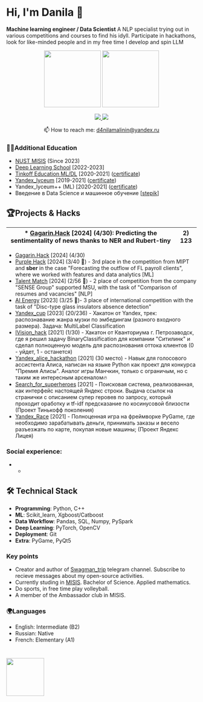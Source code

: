 # Hi, I'm Danila 👋
**Machine learning engineer / Data Scientist** 
A NLP specialist trying out in various competitions and courses to find his idyll. Participate in hackathons, look for like-minded people and in my free time I develop and spin LLM 

<p align='center'>
   <a href="https://github-readme-stats.vercel.app/api?username=MALINAYAGODA"><img
           height=150
           src="https://github-readme-stats.vercel.app/api?username=MALINAYAGODA"/></a>
   <a href="https://github.com/MALINAYAGODA/github-readme-stats"><img height=150
                                                                  src="https://github-readme-stats.vercel.app/api/top-langs/?username=MALINAYAGODA&layout=compact"/></a>
</p>

<p align='center'>
   <a href="https://www.linkedin.com/in/MALINAYAGODA/">
       <img src="https://img.shields.io/badge/linkedin-%230077B5.svg?&style=for-the-badge&logo=linkedin&logoColor=white"/>
   </a>
   <a href="https://t.me/malinin_danila">
       <img src="https://img.shields.io/badge/Telegram-2CA5E0?style=for-the-badge&logo=telegram&logoColor=white"/>
   </a>
<p align='center'>
   📫 How to reach me: <a href='mailto:d4nilamalinin@yandex.ru'>d4nilamalinin@yandex.ru</a>
</p>

### 👨‍🎓Additional Education
- [NUST MISIS](https://en.misis.ru/) (Since 2023)
- [Deep Learning School](https://dls.samcs.ru/) [2022-2023]
- [Tinkoff Education ML/DL](https://fintech.tinkoff.ru/school/?dsp_click_id=319c6533-5f91-4761-af1f-e2170df20885) [2020-2021] ([certificate](https://github.com/MALINAYAGODA/my_files/blob/main/Tinkoff.pdf))
- [Yandex_lyceum](https://lyceum.yandex.ru/) [2019-2021] ([certificate](https://github.com/MALINAYAGODA/my_files/blob/main/43912%20Данила%20Малинин.pdf))
- Yandex_lyceum++ (ML) [2020-2021] ([certificate](https://github.com/MALINAYAGODA/my_files/blob/main/2204%2043912%20Малинин.pdf))
- Введение в Data Science и машинное обучение [[stepik](https://stepik.org/cert/1054618)]

## 🏆Projects & Hacks

| * [Gagarin.Hack](https://github.com/daniil-dushenev/gagarin-hack) [2024] (4/30): Predicting the sentimentality of news thanks to NER and Rubert-tiny | 2) 123 |
| -------------- | -------------- |
*   [Gagarin.Hack](https://github.com/daniil-dushenev/gagarin-hack) [2024] (4/30) 
*   [Purple Hack](https://github.com/MALINAYAGODA/Purple_hack) [2024] (3/40 🥉) - 3rd place in the competition from MIPT and **sber** in the case "Forecasting the outflow of FL payroll clients", where we worked with features and data analytics [ML]
*   [Talent Match](https://github.com/MALINAYAGODA/Talent-Match) [2024] (2/56 🥈) - 2 place of competition from the company "SENSE Group" supported MSU, with the task of "Сomparison of resumes and vacancies" [NLP]
*   [AI Energy](https://github.com/timur612/insulator_defect_detection/tree/main) [2023] (3/25 🥉)- 3 place of international competition with the task of "Disc-type glass insulators absence detection"
*   [Yandex_cup](https://github.com/MALINAYAGODA/Yandex_cup) [2023] (20/236) - Хакатон от Yandex, трек: распознавание жанра музки по эмбедингам (разного входного размера). Задача: MultiLabel Classification
*   [IVision_hack](https://github.com/MALINAYAGODA/ZhabkazTeam_ivision/tree/main) [2021] (1/30) - Хакатон от Кванториума г. Петрозаводск, где я решил задачу BinaryClassification для компании "Ситилинк" и сделал полноценную модель для распознования оттока клиентов (0 - уйдет, 1 - останется)
*   [Yandex_alice_hackathon](https://github.com/MALINAYAGODA/Yandex-Alice-Hackathon) [2021] (30 место) - Навык для голосового ассистента Алиса, написан на языке Python как проект для конкурса "Премия Алисы". Аналог игры Манчкин, только с ограничым, но с таким же интересным арсеналом🔥 
*   [Search_for_superheroes](https://github.com/MALINAYAGODA/Search_for_superheroes) [2021] - Поисковая система, реализованная, как интерфейс настоящей Яндекс строки. Выдача ссылок на странички с описанием супер геровев по запросу, который проходит оработку и tf-idf предсказание по косинусовой близости (Проект Тинькофф поколения)
*   [Yandex_Race](https://github.com/MALINAYAGODA/Yandex-Race) [2021] - Полноценная игра на фреймворке PyGame, где необходимо зарабатывать деньги, принимать заказы и весело разъезжать по карте, покупая новые машины; (Проект Яндекс Лицея)


### Social experience:
*   -

## 🛠 Technical Stack
*   **Programming**: Python, C++
*   **ML**: Scikit_learn, Xgboost/Catboost
*   **Data Workflow**: Pandas, SQL, Numpy, PySpark
*   **Deep Learning**: PyTorch, OpenCV
*   **Deployment**: Git
*   **Extra**: PyGame, PyQt5

### Key points
*   Creator and author of [Swagman_trip](https://t.me/swagman_trip) telegram channel. Subscribe to recieve messages about my open-source activities.
*   Currently studing in [MISIS](https://misis.ru/applicants/admission/baccalaureate-and-specialty/faculties/math/). Bachelor of Science. Applied mathematics.
*   Do sports, in free time play volleyball.  
*   A member of the Ambassador club in MISIS.

### 🌍Languages
*   English: Intermediate (B2)
*   Russian: Native
*   French: Elementary (A1)

<div align="left" style="margin: 40px 0">
   <a href="https://github.com/MALINAYAGODA/github-profile-views-counter">
       <img width="100px" src="https://komarev.com/ghpvc/?username=MALINAYAGODA&color=DE002D">
   </a>
</div>

